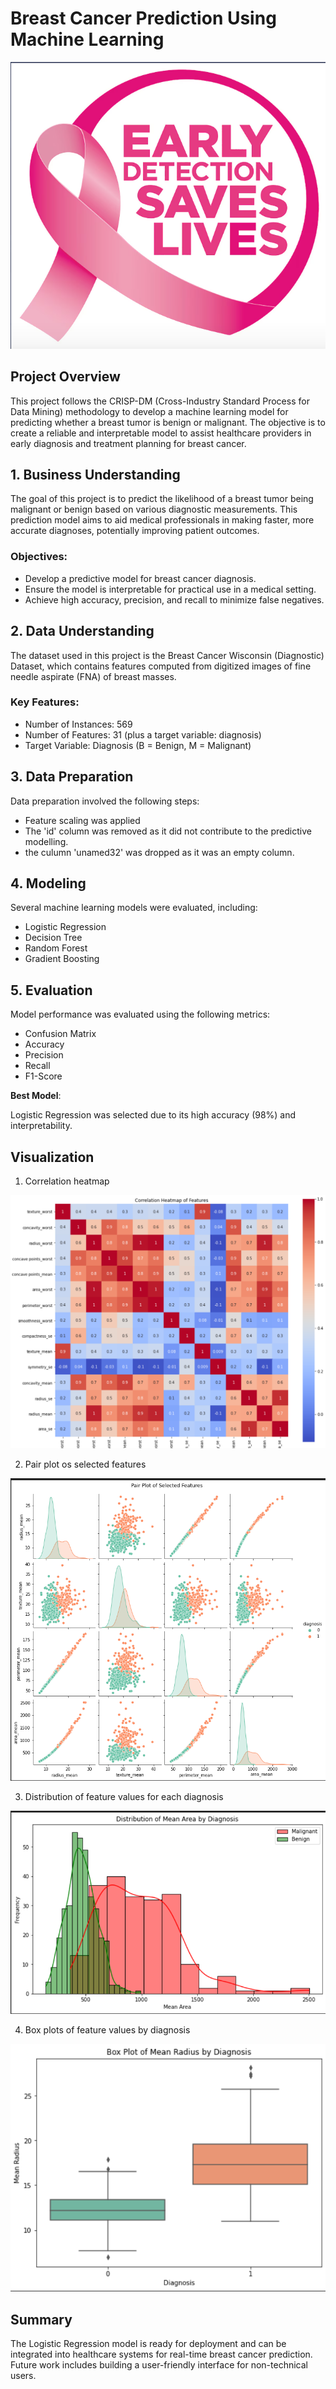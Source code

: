 # **Breast Cancer Prediction Using Machine Learning**

![alt text](image-4.png)

## Project Overview

This project follows the CRISP-DM (Cross-Industry Standard Process for Data Mining) methodology to develop a machine learning model for predicting whether a breast tumor is benign or malignant. The objective is to create a reliable and interpretable model to assist healthcare providers in early diagnosis and treatment planning for breast cancer.

## 1. Business Understanding

The goal of this project is to predict the likelihood of a breast tumor being malignant or benign based on various diagnostic measurements. This prediction model aims to aid medical professionals in making faster, more accurate diagnoses, potentially improving patient outcomes.

### Objectives:

* Develop a predictive model for breast cancer diagnosis.
* Ensure the model is interpretable for practical use in a medical setting.
* Achieve high accuracy, precision, and recall to minimize false negatives.

## 2. Data Understanding

The dataset used in this project is the Breast Cancer Wisconsin (Diagnostic) Dataset, which contains features computed from digitized images of fine needle aspirate (FNA) of breast masses.

### Key Features:

* Number of Instances: 569
* Number of Features: 31 (plus a target variable: diagnosis)
* Target Variable: Diagnosis (B = Benign, M = Malignant)

## 3. Data Preparation

Data preparation involved the following steps:

* Feature scaling was applied
* The 'id' column was removed as it did not contribute to the predictive modelling.
* the culumn 'unamed32' was dropped as it was an empty column.

## 4. Modeling

Several machine learning models were evaluated, including:

* Logistic Regression
* Decision Tree
* Random Forest
* Gradient Boosting

## 5. Evaluation

Model performance was evaluated using the following metrics:

* Confusion Matrix
* Accuracy
* Precision
* Recall
* F1-Score

**Best Model**:

Logistic Regression was selected due to its high accuracy (98%) and interpretability.

## Visualization

1. Correlation heatmap

![alt text](image-5.png)

2. Pair plot os selected features

![alt text](image-1.png)

3. Distribution of feature values for each diagnosis

![alt text](image-2.png)

4. Box plots of feature values by diagnosis

![alt text](image-3.png)

## Summary

The Logistic Regression model is ready for deployment and can be integrated into healthcare systems for real-time breast cancer prediction. Future work includes building a user-friendly interface for non-technical users.